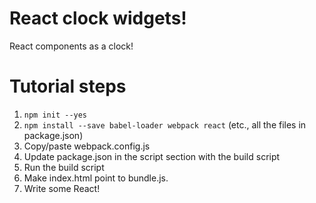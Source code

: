 # React clock widgets!
React components as a clock! 

# Tutorial steps

1. `npm init --yes`
2. `npm install --save babel-loader webpack react` (etc., all the files in package.json)
3. Copy/paste webpack.config.js
4. Update package.json in the script section with the build script
5. Run the build script
6. Make index.html point to bundle.js.
7. Write some React!

